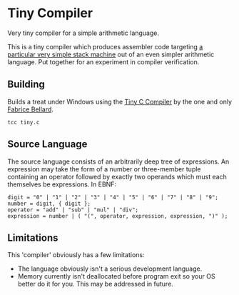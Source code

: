 # Tiny Compiler
Very tiny compiler for a simple arithmetic language. 

This is a tiny compiler which produces assembler code targeting [a particular very simple stack machine](http://www.staff.science.uu.nl/~dijks106/SSM/) out of an even simpler arithmetic language. Put together for an experiment in compiler verification.

## Building
Builds a treat under Windows using the [Tiny C Compiler](http://bellard.org/tcc/) by the one and only [Fabrice Bellard](https://en.wikipedia.org/wiki/Fabrice_Bellard).

```
tcc tiny.c
```

## Source Language
The source language consists of an arbitrarily deep tree of expressions. An expression may take the form of a number or three-member tuple containing an operator followed by exactly two operands which must each themselves be expressions. In EBNF:

```
digit = "0" | "1" | "2" | "3" | "4" | "5" | "6" | "7" | "8" | "9";
number = digit, { digit };
operator = "add" | "sub" | "mul" | "div";
expression = number | ( "(", operator, expression, expression, ")" );
```

## Limitations
This 'compiler' obviously has a few limitations:

* The language obviously isn't a serious development language. 
* Memory currently isn't deallocated before program exit so your OS better do it for you. This may be addressed in future.
